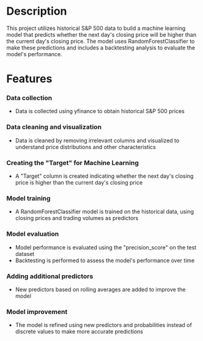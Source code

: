 <h1>Description</h1>
<p>This project utilizes historical S&P 500 data to build a machine learning model that predicts whether the next day's closing price will be higher than the current day's closing price. The model uses RandomForestClassifier to make these predictions and includes a backtesting analysis to evaluate the model's performance.</p>
<h1>Features</h1>
<h3>Data collection</h3>
<ul>
  <li>Data is collected using yfinance to obtain historical S&P 500 prices</li>
</ul>
<h3>Data cleaning and visualization</h3> 
<ul>
  <li>Data is cleaned by removing irrelevant columns and visualized to understand price distributions and other characteristics</li>
</ul>
<h3>Creating the "Target" for Machine Learning</h3>
<ul>
  <li>A "Target" column is created indicating whether the next day's closing price is higher than the current day's closing price</li>
</ul>
<h3>Model training</h3>
<ul>
  <li>A RandomForestClassifier model is trained on the historical data, using closing prices and trading volumes as predictors</li>
</ul>
<h3>Model evaluation</h3>
<ul>
  <li>Model performance is evaluated using the "precision_score" on the test dataset</li>
  <li>Backtesting is performed to assess the model's performance over time</li>
</ul>
<h3>Adding additional predictors</h3>
<ul>
  <li>New predictors based on rolling averages are added to improve the model</li>
</ul>
<h3>Model improvement</h3>
<ul>
  <li>The model is refined using new predictors and probabilities instead of discrete values to make more accurate predictions</li>
</ul>
